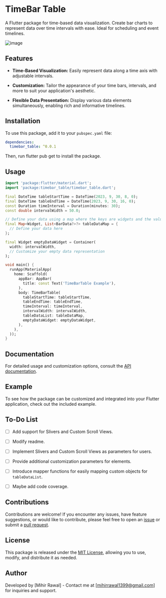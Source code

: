 # TimeBar Table

A Flutter package for time-based data visualization. Create bar charts to represent data over time intervals with ease. Ideal for scheduling and event timelines.

![image](https://github.com/mihirrawal1399/timebar_table/assets/54273763/daabeee7-1517-41c1-aa55-a7aecc16c6f1)

## Features

- **Time-Based Visualization:** Easily represent data along a time axis with adjustable intervals.

- **Customization:** Tailor the appearance of your time bars, intervals, and more to suit your application's aesthetic.

- **Flexible Data Presentation:** Display various data elements simultaneously, enabling rich and informative timelines.

## Installation

To use this package, add it to your `pubspec.yaml` file:

```yaml
dependencies:
  timebar_table: ^0.0.1
```

Then, run flutter pub get to install the package.

## Usage
```dart
import 'package:flutter/material.dart';
import 'package:timebar_table/timebar_table.dart';

final DateTime tableStartTime = DateTime(2023, 9, 30, 8, 0);
final DateTime tableEndTime = DateTime(2023, 9, 30, 16, 0);
const Duration timeInterval = Duration(minutes: 30);
const double intervalWidth = 50.0;

// Define your data using a map where the keys are widgets and the values are lists of BarData.
final Map<Widget, List<BarData?>?> tableDataMap = {
  // Define your data here
};

final Widget emptyDataWidget = Container(
  width: intervalWidth,
  // Customize your empty data representation
);

void main() {
  runApp(MaterialApp(
    home: Scaffold(
      appBar: AppBar(
        title: const Text('TimeBarTable Example'),
      ),
      body: TimeBarTable(
        tableStartTime: tableStartTime,
        tableEndTime: tableEndTime,
        timeInterval: timeInterval,
        intervalWidth: intervalWidth,
        tableDataList: tableDataMap,
        emptyDataWidget: emptyDataWidget,
      ),
    ),
  ));
}
```

## Documentation

For detailed usage and customization options, consult the [API documentation](https://pub.dev/documentation/timebar_table/latest/).

## Example

To see how the package can be customized and integrated into your Flutter application, check out the included example.

## To-Do List

- [ ] Add support for Slivers and Custom Scroll Views.
- [ ] Modify readme.
- [ ] Implement Slivers and Custom Scroll Views as parameters for users.
- [ ] Provide additional customization parameters for elements.
- [ ] Introduce mapper functions for easily mapping custom objects for `tableDataList`.
- [ ] Maybe add code coverage.


## Contributions

Contributions are welcome! If you encounter any issues, have feature suggestions, or would like to contribute, please feel free to open an [issue](https://github.com/mihirrawal1399/timebar_table/issues) or submit a [pull request](https://github.com/mihirrawal1399/timebar_table/pulls).

## License
This package is released under the [MIT License](https://pub.dev/packages/timebar_table/license), allowing you to use, modify, and distribute it as needed.

## Author
Developed by [Mihir Rawal] - Contact me at [mihirrawal1399@gmail.com] for inquiries and support.
